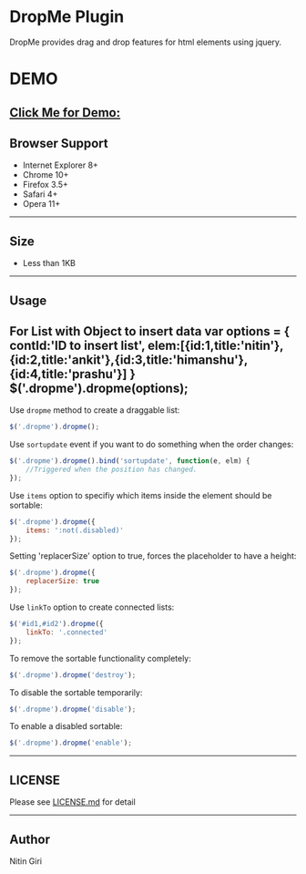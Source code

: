 DropMe Plugin
============================
DropMe provides drag and drop features for html elements using jquery.

DEMO
============================
[Click Me for Demo:](http://naukri-engineering.github.io/dropMe/)
-------------------------------------------------------

## Browser Support
* Internet Explorer 8+
* Chrome 10+
* Firefox 3.5+
* Safari 4+
* Opera 11+

-------------------------------------------------------
## Size
* Less than 1KB

-------------------------------------------------------

Usage
-----
For List with Object to insert data
var options = {
	contId:'ID to insert list',
	elem:[{id:1,title:'nitin'},{id:2,title:'ankit'},{id:3,title:'himanshu'},{id:4,title:'prashu'}]
	}
$('.dropme').dropme(options);
-----
Use `dropme` method to create a draggable list:

``` javascript
$('.dropme').dropme();
```

Use `sortupdate` event if you want to do something when the order changes:

``` javascript
$('.dropme').dropme().bind('sortupdate', function(e, elm) {
    //Triggered when the position has changed.
});
```

Use `items` option to specifiy which items inside the element should be sortable:

``` javascript
$('.dropme').dropme({
    items: ':not(.disabled)'
});

```
Setting 'replacerSize' option to true, forces the placeholder to have a height:

``` javascript
$('.dropme').dropme({
    replacerSize: true 
});
```

Use `linkTo` option to create connected lists:

``` javascript
$('#id1,#id2').dropme({
    linkTo: '.connected'
});
```

To remove the sortable functionality completely:

``` javascript
$('.dropme').dropme('destroy');
```

To disable the sortable temporarily:

``` javascript
$('.dropme').dropme('disable');
```

To enable a disabled sortable:

``` javascript
$('.dropme').dropme('enable');
```

-------------------------------------------------------

LICENSE
-------
Please see [LICENSE.md](LICENSE.md) for detail


-------------------------------------------------------

Author
------
Nitin Giri